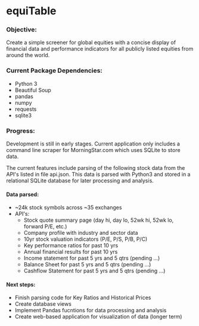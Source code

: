 # equiTable


### Objective:
Create a simple screener for global equities with a concise display of financial data and performance indicators for all publicly listed equities from around the world.


### Current Package Dependencies:
- Python 3
- Beautiful Soup
- pandas
- numpy
- requests
- sqlite3


### Progress:
Development is still in early stages. Current application only includes a command line scraper for MorningStar.com which uses SQLite to store data.

The current features include parsing of the following stock data from the API's listed in file api.json. This data is parsed with Python3 and stored in a relational SQLite database for later processing and analysis.


#### Data parsed:
- ~24k stock symbols across ~35 exchanges
- API's:
	- Stock quote summary page (day hi, day lo, 52wk hi, 52wk lo, forward P/E, etc.)
	- Company profile with industry and sector data
	- 10yr stock valuation indicators (P/E, P/S, P/B, P/C)
	- Key performance ratios for past 10 yrs
	- Annual financial results for past 10 yrs
	- Income statement for past 5 yrs and 5 qtrs (pending ...)
	- Balance Sheet for past 5 yrs and 5 qtrs (pending ...)
	- Cashflow Statement for past 5 yrs and 5 qtrs (pending ...)


#### Next steps:
- Finish parsing code for Key Ratios and Historical Prices
- Create database views
- Implement Pandas fucntions for data processing and analysis
- Create web-based application for visualization of data (longer term)
